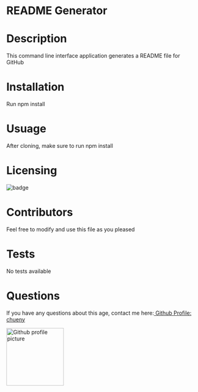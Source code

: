 # README Generator
 
# Description
This command line interface application generates a README file for GitHub
 
# Installation
Run npm install

# Usuage
After cloning, make sure to run npm install

# Licensing
<img src="https://img.shields.io/badge/License-${data.license}-blue" alt="badge">

# Contributors
Feel free to modify and use this file as you pleased

# Tests
No tests available

# Questions


 If you have any questions about this age, contact me here:<a href="https://github.com/chueny"> Github Profile: chueny</a>

<img src="https://avatars1.githubusercontent.com/u/17972802?v=4" alt="Github profile picture" width="150">